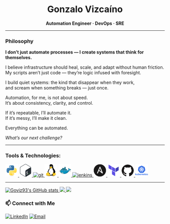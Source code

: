 <h1 align="center"> Gonzalo Vizcaíno</h1>

<p align="center">
  <strong>Automation Engineer · DevOps · SRE  </strong>
</p>

--- 

### Philosophy

**I don’t just automate processes — I create systems that think for themselves.**  

I believe infrastructure should heal, scale, and adapt without human friction.  
My scripts aren’t just code — they’re logic infused with foresight.

I build quiet systems: the kind that disappear when they work,  
and scream when something breaks — just once.

Automation, for me, is not about speed.  
It’s about consistency, clarity, and control.

If it’s repeatable, I’ll automate it.  
If it’s messy, I’ll make it clean.

Everything can be automated.  

*What’s our next challenge?*

---

<h3 align="left"> Tools & Technologies:</h3>
<p align="left">
  <a href="https://www.python.org" target="_blank"> <img src="https://raw.githubusercontent.com/devicons/devicon/master/icons/python/python-original.svg" alt="python" width="40" height="40"/> </a>
  <a href="https://www.gnu.org/software/bash/" target="_blank"> <img src="https://raw.githubusercontent.com/devicons/devicon/master/icons/bash/bash-original.svg" alt="bash" width="40" height="40"/> </a>
  <a href="https://git-scm.com/" target="_blank"> <img src="https://www.vectorlogo.zone/logos/git-scm/git-scm-icon.svg" alt="git" width="40" height="40"/> </a>
  <a href="https://www.linux.org/" target="_blank"> <img src="https://raw.githubusercontent.com/devicons/devicon/master/icons/linux/linux-original.svg" alt="linux" width="40" height="40"/> </a>
  <a href="https://www.docker.com/" target="_blank"> <img src="https://raw.githubusercontent.com/devicons/devicon/master/icons/docker/docker-original.svg" alt="docker" width="40" height="40"/> </a>
  <a href="https://www.jenkins.io/" target="_blank"> <img src="https://www.vectorlogo.zone/logos/jenkins/jenkins-icon.svg" alt="jenkins" width="40" height="40"/> </a>
  <a href="https://www.ansible.com/" target="_blank"> <img src="https://raw.githubusercontent.com/devicons/devicon/master/icons/ansible/ansible-original.svg" alt="ansible" width="40" height="40"/> </a>
  <a href="https://www.terraform.io/" target="_blank"> <img src="https://raw.githubusercontent.com/devicons/devicon/master/icons/terraform/terraform-original.svg" alt="terraform" width="40" height="40"/> </a>
  <a href="https://docs.github.com/en/actions" target="_blank"> <img src="https://raw.githubusercontent.com/devicons/devicon/master/icons/github/github-original.svg" alt="github actions" width="40" height="40"/> </a>
  <a href="https://kubernetes.io/" target="_blank"> <img src="https://raw.githubusercontent.com/devicons/devicon/master/icons/kubernetes/kubernetes-plain-wordmark.svg" alt="kubernetes" width="40" height="40"/> </a>
</p>

---
<!-- GitHub Stats -->
<a href="https://github.com/Goviz93">
  <img src="https://github-readme-stats.vercel.app/api?username=Goviz93&show_icons=true&count_private=true&title_color=0891b2&text_color=ffffff&icon_color=0891b2&bg_color=1c1917&hide_border=true" alt="Goviz93's GitHub stats" />
</a>

<!-- GitHub Streak -->
<a href="https://github.com/Goviz93">
  <img src="https://github-readme-streak-stats.herokuapp.com/?user=Goviz93&stroke=ffffff&background=1c1917&ring=0891b2&fire=0891b2&currStreakNum=ffffff&currStreakLabel=0891b2&sideNums=ffffff&sideLabels=ffffff&dates=ffffff&hide_border=true" />
</a>

<!-- Top Languages -->
<a href="https://github.com/Goviz93">
  <img src="https://github-readme-stats.vercel.app/api/top-langs/?username=Goviz93&langs_count=10&title_color=0891b2&text_color=ffffff&icon_color=0891b2&bg_color=1c1917&hide_border=true&locale=en&custom_title=Top%20Languages" />
</a>

### 📫 Connect with Me

[![LinkedIn](https://img.shields.io/badge/LinkedIn-0077B5?style=flat&logo=linkedin&logoColor=white)](https://www.linkedin.com/in/gonzalo-vizcaíno-rodríguez-b5bab8205)
[![Email](https://img.shields.io/badge/Email-vizro_93@outlook.com-blue)](mailto:vizro_93@outlook.com)
